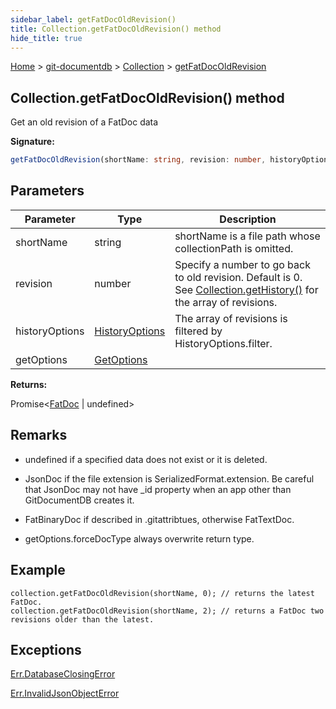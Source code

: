 ```yaml
---
sidebar_label: getFatDocOldRevision()
title: Collection.getFatDocOldRevision() method
hide_title: true
---
```


[Home](./index.md) &gt; [git-documentdb](./git-documentdb.md) &gt; [Collection](./git-documentdb.collection.md) &gt; [getFatDocOldRevision](./git-documentdb.collection.getfatdocoldrevision.md)

## Collection.getFatDocOldRevision() method

Get an old revision of a FatDoc data

<b>Signature:</b>

```typescript
getFatDocOldRevision(shortName: string, revision: number, historyOptions?: HistoryOptions, getOptions?: GetOptions): Promise<FatDoc | undefined>;
```

## Parameters

|  Parameter | Type | Description |
|  --- | --- | --- |
|  shortName | string | shortName is a file path whose collectionPath is omitted. |
|  revision | number | Specify a number to go back to old revision. Default is 0. See [Collection.getHistory()](./git-documentdb.collection.gethistory.md) for the array of revisions. |
|  historyOptions | [HistoryOptions](./git-documentdb.historyoptions.md) | The array of revisions is filtered by HistoryOptions.filter. |
|  getOptions | [GetOptions](./git-documentdb.getoptions.md) |  |

<b>Returns:</b>

Promise&lt;[FatDoc](./git-documentdb.fatdoc.md) \| undefined&gt;

## Remarks

- undefined if a specified data does not exist or it is deleted.

- JsonDoc if the file extension is SerializedFormat.extension. Be careful that JsonDoc may not have \_id property when an app other than GitDocumentDB creates it.

- FatBinaryDoc if described in .gitattribtues, otherwise FatTextDoc.

- getOptions.forceDocType always overwrite return type.

## Example


```
collection.getFatDocOldRevision(shortName, 0); // returns the latest FatDoc.
collection.getFatDocOldRevision(shortName, 2); // returns a FatDoc two revisions older than the latest.

```

## Exceptions

[Err.DatabaseClosingError](./git-documentdb.err.databaseclosingerror.md)

[Err.InvalidJsonObjectError](./git-documentdb.err.invalidjsonobjecterror.md)

